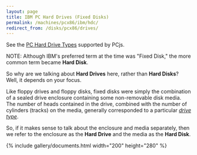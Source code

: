 ```yaml
---
layout: page
title: IBM PC Hard Drives (Fixed Disks)
permalink: /machines/pcx86/ibm/hdc/
redirect_from: /disks/pcx86/drives/
---
```


See the [PC Hard Drive Types](/machines/pcx86/hdc/) supported by PCjs.

NOTE: Although IBM's preferred term at the time was "Fixed Disk," the more common term became **Hard Disk**.

So why are we talking about **Hard Drives** here, rather than **Hard Disks**?  Well, it depends on your focus.

Like floppy drives and floppy disks, fixed disks were simply the combination of a sealed drive enclosure containing
some non-removable disk media.  The number of heads contained in the drive, combined with the number of cylinders (tracks)
on the media, generally corresponded to a particular [*drive type*](/machines/pcx86/hdc/).

So, if it makes sense to talk about the enclosure and media separately, then we refer to the enclosure as the **Hard Drive**
and the media as the **Hard Disk**.

{% include gallery/documents.html width="200" height="280" %}

